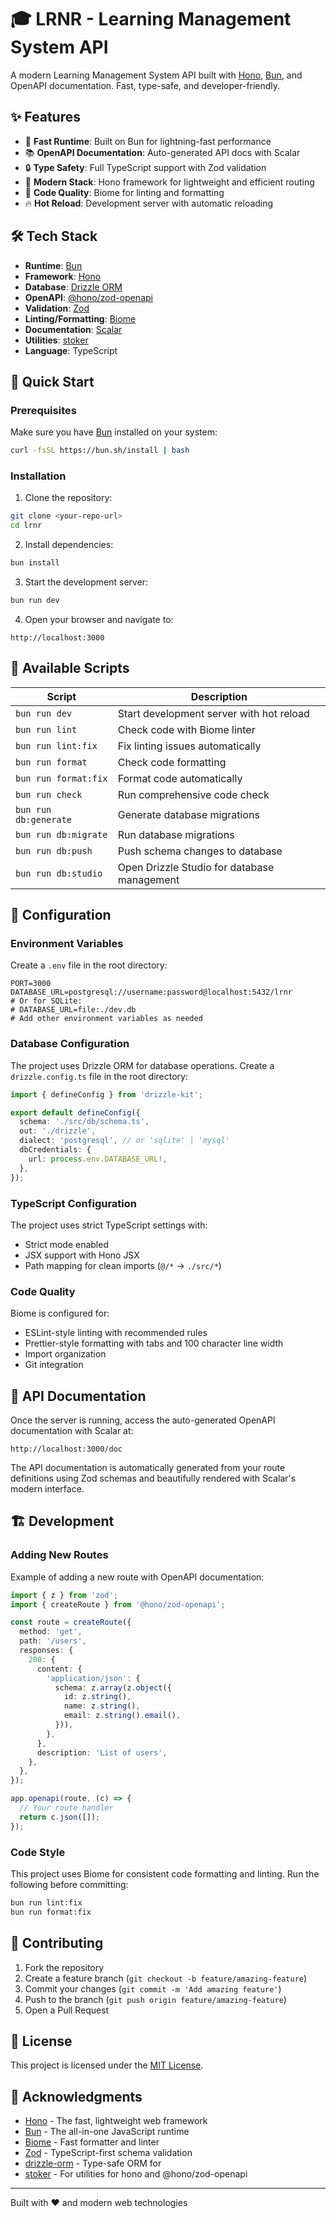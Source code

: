 # 🎓 LRNR - Learning Management System API

A modern Learning Management System API built with [Hono](https://hono.dev/), [Bun](https://bun.sh/), and OpenAPI documentation. Fast, type-safe, and developer-friendly.

## ✨ Features

- 🚀 **Fast Runtime**: Built on Bun for lightning-fast performance
- 📚 **OpenAPI Documentation**: Auto-generated API docs with Scalar
- 🔒 **Type Safety**: Full TypeScript support with Zod validation
- 🎯 **Modern Stack**: Hono framework for lightweight and efficient routing
- 🧹 **Code Quality**: Biome for linting and formatting
- 🔥 **Hot Reload**: Development server with automatic reloading

## 🛠️ Tech Stack

- **Runtime**: [Bun](https://bun.sh/)
- **Framework**: [Hono](https://hono.dev/)
- **Database**: [Drizzle ORM](https://orm.drizzle.team/)
- **OpenAPI**: [@hono/zod-openapi](https://github.com/honojs/hono/tree/main/packages/zod-openapi)
- **Validation**: [Zod](https://zod.dev/)
- **Linting/Formatting**: [Biome](https://biomejs.dev/)
- **Documentation**: [Scalar](https://scalar.dev/)
- **Utilities**: [stoker](https://github.com/w3cj/stoker)
- **Language**: TypeScript

## 🚀 Quick Start

### Prerequisites

Make sure you have [Bun](https://bun.sh/) installed on your system:

```sh
curl -fsSL https://bun.sh/install | bash
```

### Installation

1. Clone the repository:
```sh
git clone <your-repo-url>
cd lrnr
```

2. Install dependencies:
```sh
bun install
```

3. Start the development server:
```sh
bun run dev
```

4. Open your browser and navigate to:
```
http://localhost:3000
```

## 📜 Available Scripts

| Script | Description |
|--------|-------------|
| `bun run dev` | Start development server with hot reload |
| `bun run lint` | Check code with Biome linter |
| `bun run lint:fix` | Fix linting issues automatically |
| `bun run format` | Check code formatting |
| `bun run format:fix` | Format code automatically |
| `bun run check` | Run comprehensive code check |
| `bun run db:generate` | Generate database migrations |
| `bun run db:migrate` | Run database migrations |
| `bun run db:push` | Push schema changes to database |
| `bun run db:studio` | Open Drizzle Studio for database management |

## 🔧 Configuration

### Environment Variables

Create a `.env` file in the root directory:

```env
PORT=3000
DATABASE_URL=postgresql://username:password@localhost:5432/lrnr
# Or for SQLite:
# DATABASE_URL=file:./dev.db
# Add other environment variables as needed
```

### Database Configuration

The project uses Drizzle ORM for database operations. Create a `drizzle.config.ts` file in the root directory:

```typescript
import { defineConfig } from 'drizzle-kit';

export default defineConfig({
  schema: './src/db/schema.ts',
  out: './drizzle',
  dialect: 'postgresql', // or 'sqlite' | 'mysql'
  dbCredentials: {
    url: process.env.DATABASE_URL!,
  },
});
```

### TypeScript Configuration

The project uses strict TypeScript settings with:
- Strict mode enabled
- JSX support with Hono JSX
- Path mapping for clean imports (`@/*` → `./src/*`)

### Code Quality

Biome is configured for:
- ESLint-style linting with recommended rules
- Prettier-style formatting with tabs and 100 character line width
- Import organization
- Git integration

## 📖 API Documentation

Once the server is running, access the auto-generated OpenAPI documentation with Scalar at:

```
http://localhost:3000/doc
```

The API documentation is automatically generated from your route definitions using Zod schemas and beautifully rendered with Scalar's modern interface.

## 🏗️ Development

### Adding New Routes

Example of adding a new route with OpenAPI documentation:

```typescript
import { z } from 'zod';
import { createRoute } from '@hono/zod-openapi';

const route = createRoute({
  method: 'get',
  path: '/users',
  responses: {
    200: {
      content: {
        'application/json': {
          schema: z.array(z.object({
            id: z.string(),
            name: z.string(),
            email: z.string().email(),
          })),
        },
      },
      description: 'List of users',
    },
  },
});

app.openapi(route, (c) => {
  // Your route handler
  return c.json([]);
});
```

### Code Style

This project uses Biome for consistent code formatting and linting. Run the following before committing:

```sh
bun run lint:fix
bun run format:fix
```

## 🤝 Contributing

1. Fork the repository
2. Create a feature branch (`git checkout -b feature/amazing-feature`)
3. Commit your changes (`git commit -m 'Add amazing feature'`)
4. Push to the branch (`git push origin feature/amazing-feature`)
5. Open a Pull Request

## 📝 License

This project is licensed under the [MIT License](LICENSE).

## 🙏 Acknowledgments

- [Hono](https://hono.dev/) - The fast, lightweight web framework
- [Bun](https://bun.sh/) - The all-in-one JavaScript runtime
- [Biome](https://biomejs.dev/) - Fast formatter and linter
- [Zod](https://zod.dev/) - TypeScript-first schema validation
- [drizzle-orm](https://orm.drizzle.team/) - Type-safe ORM for 
- [stoker](https://github.com/w3cj/stoker) - For utilities for hono and @hono/zod-openapi

---

Built with ❤️ and modern web technologies
